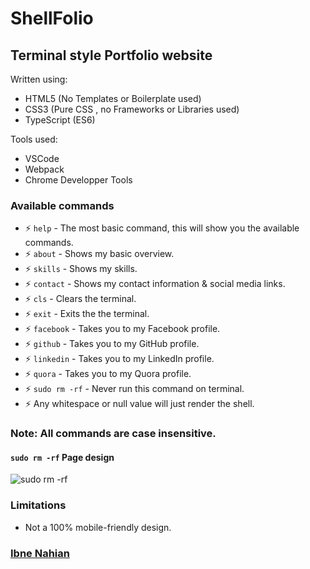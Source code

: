 # ShellFolio

## Terminal style Portfolio website

Written using:

- HTML5 (No Templates or Boilerplate used)
- CSS3 (Pure CSS , no Frameworks or Libraries used)
- TypeScript (ES6)

Tools used:

- VSCode
- Webpack
- Chrome Developper Tools

### Available commands

- ⚡ `help` - The most basic command, this will show you the available commands.
- ⚡ `about` - Shows my basic overview.
- ⚡ `skills` - Shows my skills.
- ⚡ `contact` - Shows my contact information & social media links.
- ⚡ `cls` - Clears the terminal.
- ⚡ `exit` - Exits the the terminal.
- ⚡ `facebook` - Takes you to my Facebook profile.
- ⚡ `github` - Takes you to my GitHub profile.
- ⚡ `linkedin` - Takes you to my LinkedIn profile.
- ⚡ `quora` - Takes you to my Quora profile.
- ⚡ `sudo rm -rf` - Never run this command on terminal.
- ⚡ Any whitespace or null value will just render the shell.

### Note: All commands are case insensitive.

#### `sudo rm -rf` Page design

![sudo rm -rf](https://github.com/evilprince2009/evilprince2009.github.io/blob/main/Screenshots/sudo%20rn%20-rf.png)

### Limitations

- Not a 100% mobile-friendly design.

### [Ibne Nahian](https://www.facebook.com/evilprince2009)
